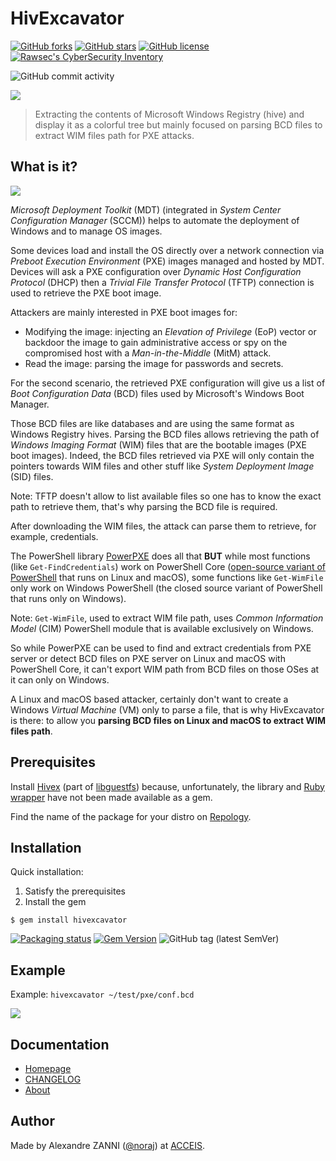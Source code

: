 # HivExcavator

[![GitHub forks](https://img.shields.io/github/forks/acceis/hivexcavator)](https://github.com/acceis/hivexcavator/network)
[![GitHub stars](https://img.shields.io/github/stars/acceis/hivexcavator)](https://github.com/acceis/hivexcavator/stargazers)
[![GitHub license](https://img.shields.io/github/license/acceis/hivexcavator)](https://github.com/acceis/hivexcavator/blob/master/LICENSE.txt)
[![Rawsec's CyberSecurity Inventory](https://inventory.raw.pm/img/badges/Rawsec-inventoried-FF5050_flat.svg)](https://inventory.raw.pm/tools.html#hivexcavator)

![GitHub commit activity](https://img.shields.io/github/commit-activity/y/acceis/hivexcavator)

![](https://acceis.github.io/hivexcavator/docs/logo-hivexcavator.png)

> Extracting the contents of Microsoft Windows Registry (hive) and display it as a colorful tree but mainly focused on parsing BCD files to extract WIM files path for PXE attacks.

## What is it?

![](https://acceis.github.io/hivexcavator/docs/SeqDiag.svg)

_Microsoft Deployment Toolkit_ (MDT) (integrated in _System Center Configuration Manager_ (SCCM)) helps to automate the deployment of Windows and to manage OS images.

Some devices load and install the OS directly over a network connection via _Preboot Execution Environment_ (PXE) images managed and hosted by MDT. Devices will ask a PXE configuration over _Dynamic Host Configuration Protocol_ (DHCP) then a _Trivial File Transfer Protocol_ (TFTP) connection is used to retrieve the PXE boot image.

Attackers are mainly interested in PXE boot images for:

- Modifying the image: injecting an _Elevation of Privilege_ (EoP) vector or backdoor the image to gain administrative access or spy on the compromised host with a _Man-in-the-Middle_ (MitM) attack.
- Read the image: parsing the image for passwords and secrets.

For the second scenario, the retrieved PXE configuration will give us a list of _Boot Configuration Data_ (BCD) files used by Microsoft's Windows Boot Manager.

Those BCD files are like databases and are using the same format as Windows Registry hives. Parsing the BCD files allows retrieving the path of _Windows Imaging Format_ (WIM) files that are the bootable images (PXE boot images). Indeed, the BCD files retrieved via PXE will only contain the pointers towards WIM files and other stuff like _System Deployment Image_ (SID) files.

Note: TFTP doesn't allow to list available files so one has to know the exact path to retrieve them, that's why parsing the BCD file is required.

After downloading the WIM files, the attack can parse them to retrieve, for example, credentials.

The PowerShell library [PowerPXE](https://github.com/wavestone-cdt/powerpxe) does all that **BUT** while most functions (like `Get-FindCredentials`) work on PowerShell Core ([open-source variant of PowerShell](https://github.com/PowerShell/PowerShell) that runs on Linux and macOS), some functions like `Get-WimFile` only work on Windows PowerShell (the closed source variant of PowerShell that runs only on Windows).

Note: `Get-WimFile`, used to extract WIM file path, uses _Common Information Model_ (CIM) PowerShell module that is available exclusively on Windows.

So while PowerPXE can be used to find and extract credentials from PXE server or detect BCD files on PXE server on Linux and macOS with PowerShell Core, it can't export WIM path from BCD files on those OSes at it can only on Windows.

A Linux and macOS based attacker, certainly don't want to create a Windows _Virtual Machine_ (VM) only to parse a file, that is why HivExcavator is there: to allow you **parsing BCD files on Linux and macOS to extract WIM files path**.

## Prerequisites

Install [Hivex](https://github.com/libguestfs/hivex) (part of [libguestfs](https://libguestfs.org/)) because, unfortunately, the library and [Ruby wrapper](https://github.com/libguestfs/hivex/tree/master/ruby) have not been made available as a gem.

Find the name of the package for your distro on [Repology](https://repology.org/project/hivex/versions).

## Installation

Quick installation:

1. Satisfy the prerequisites
2. Install the gem

```plaintext
$ gem install hivexcavator
```

[![Packaging status](https://repology.org/badge/vertical-allrepos/hivexcavator.svg)](https://repology.org/project/hivexcavator/versions)
[![Gem Version](https://badge.fury.io/rb/hivexcavator-hash.svg)](https://badge.fury.io/rb/hivexcavator-hash)
![GitHub tag (latest SemVer)](https://img.shields.io/github/tag/acceis/hivexcavator)

## Example

Example: `hivexcavator ~/test/pxe/conf.bcd`

![](https://acceis.github.io/hivexcavator/docs/hive-tree.png)

## Documentation

- [Homepage](https://acceis.github.io/hivexcavator)
- [CHANGELOG](https://acceis.github.io/hivexcavator/docs/CHANGELOG)
- [About](https://acceis.github.io/hivexcavator/docs/about)

## Author

Made by Alexandre ZANNI ([@noraj](https://pwn.by/noraj/)) at [ACCEIS](https://www.acceis.fr/).
